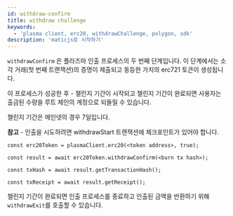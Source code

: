```yaml
---
id: withdraw-confirm
title: withdraw challenge
keywords:
  - 'plasma client, erc20, withdrawChallenge, polygon, sdk'
description: 'maticjs로 시작하기'
---
```


`withdrawConfirm` 은 플라즈마 인출 프로세스의 두 번째 단계입니다.  이 단계에서는 소각 거래(첫 번째 트랜잭션)의 증명이 제출되고 동등한 가치의 erc721 토큰이 생성됩니다.

이 프로세스가 성공한 후 - 챌린지 기간이 시작되고 챌린지 기간이 완료되면 사용자는 출금된 수량을 루트 체인의 계정으로 되돌릴 수 있습니다.

챌린지 기간은 메인넷의 경우 7일입니다.

**참고** - 인출을 시도하려면 withdrawStart 트랜잭션에 체크포인트가 있어야 합니다.

```
const erc20Token = plasmaClient.erc20(<token address>, true);

const result = await erc20Token.withdrawConfirm(<burn tx hash>);

const txHash = await result.getTransactionHash();

const txReceipt = await result.getReceipt();

```

챌린지 기간이 완료되면 인출 프로세스를 종료하고 인출된 금액을 반환하기 위해 `withdrawExit`를 호출할 수 있습니다.
